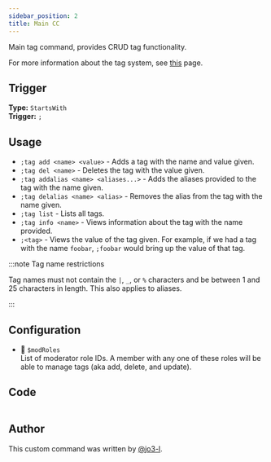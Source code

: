 ```yaml
---
sidebar_position: 2
title: Main CC
---
```


Main tag command, provides CRUD tag functionality.

For more information about the tag system, see [this](overview) page.

## Trigger

**Type:** `StartsWith`<br />
**Trigger:** `;`

## Usage

- `;tag add <name> <value>` - Adds a tag with the name and value given.
- `;tag del <name>` - Deletes the tag with the value given.
- `;tag addalias <name> <aliases...>` - Adds the aliases provided to the tag with the name given.
- `;tag delalias <name> <alias>` - Removes the alias from the tag with the name given.
- `;tag list` - Lists all tags.
- `;tag info <name>` - Views information about the tag with the name provided.
- `;<tag>` - Views the value of the tag given. For example, if we had a tag with the name `foobar`, `;foobar` would bring up the value of that tag.

:::note Tag name restrictions

Tag names must not contain the `|`, `_`, or `%` characters and be between 1 and 25 characters in length. This also applies to aliases.

:::

## Configuration

- 📌 `$modRoles`<br />
  List of moderator role IDs. A member with any one of these roles will be able to manage tags (aka add, delete, and update).

## Code

```go file=../../../src/tags/tags.go.tmpl

```

## Author

This custom command was written by [@jo3-l](https://github.com/jo3-l).
